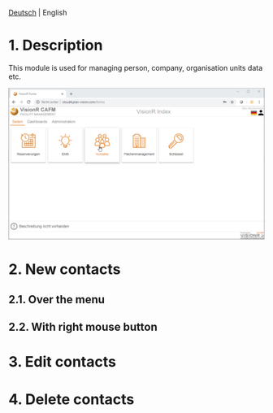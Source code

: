 <!-- TITLE: Module "Contacts" for normal users-->
<!-- SUBTITLE: Module for managing persons, companies, communities, organisational units data etc. -->

[Deutsch](/de-DE/modules/contacts/user) | English
# 1. Description
This module is used for managing person, company, organisation units data etc.

![Modul Kontakte Benutzer](/uploads/kontakte/modul-kontakte-forms-seiten.jpg "Modul Kontakte Benutzer")
# 2. New contacts
## 2.1. Over the menu
## 2.2. With right mouse button
# 3. Edit contacts
# 4. Delete contacts